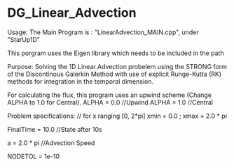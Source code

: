 # DG_Linear_Advection

Usage:
The Main Program is : "LinearAdvection_MAIN.cpp", under "StarUp1D"

This porgram uses the Eigen library which needs to be included in the path 

Purpose:
Solving the 1D Linear Advection probelem using the STRONG form of the Discontinous Galerkin Method with use of explicit
Runge-Kutta (RK) methods for integration in the temporal dimension.

For calculating the flux, this program uses an upwind scheme (Change ALPHA to 1.0 for Central).
ALPHA = 0.0 //Upwind
ALPHA = 1.0 //Central 

Problem specifications:
// for x ranging [0, 2*pi]
xmin = 0.0 ; xmax = 2.0 * pi  

FinalTime = 10.0 //State after 10s

a = 2.0 * pi     //Advection Speed

NODETOL = 1e-10
